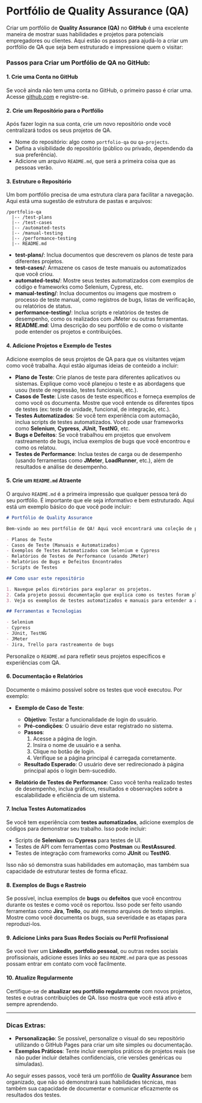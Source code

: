 # Portfólio de Quality Assurance (QA)

Criar um portfólio de **Quality Assurance (QA)** no **GitHub** é uma excelente maneira de mostrar suas habilidades e projetos para potenciais empregadores ou clientes. Aqui estão os passos para ajudá-lo a criar um portfólio de QA que seja bem estruturado e impressione quem o visitar:

### Passos para Criar um Portfólio de QA no GitHub:

#### 1. **Crie uma Conta no GitHub**
   Se você ainda não tem uma conta no GitHub, o primeiro passo é criar uma. Acesse [github.com](https://github.com) e registre-se.

#### 2. **Crie um Repositório para o Portfólio**
   Após fazer login na sua conta, crie um novo repositório onde você centralizará todos os seus projetos de QA.
   - Nome do repositório: algo como `portfolio-qa` ou `qa-projects`.
   - Defina a visibilidade do repositório (público ou privado, dependendo da sua preferência).
   - Adicione um arquivo `README.md`, que será a primeira coisa que as pessoas verão.

#### 3. **Estruture o Repositório**
   Um bom portfólio precisa de uma estrutura clara para facilitar a navegação. Aqui está uma sugestão de estrutura de pastas e arquivos:

   ```
   /portfolio-qa
     |-- /test-plans
     |-- /test-cases
     |-- /automated-tests
     |-- /manual-testing
     |-- /performance-testing
     |-- README.md
   ```

   - **test-plans/**: Inclua documentos que descrevem os planos de teste para diferentes projetos.
   - **test-cases/**: Armazene os casos de teste manuais ou automatizados que você criou.
   - **automated-tests/**: Mostre seus testes automatizados com exemplos de código e frameworks como Selenium, Cypress, etc.
   - **manual-testing/**: Inclua documentos ou imagens que mostrem o processo de teste manual, como registros de bugs, listas de verificação, ou relatórios de status.
   - **performance-testing/**: Inclua scripts e relatórios de testes de desempenho, como os realizados com JMeter ou outras ferramentas.
   - **README.md**: Uma descrição do seu portfólio e de como o visitante pode entender os projetos e contribuições.

#### 4. **Adicione Projetos e Exemplo de Testes**
   Adicione exemplos de seus projetos de QA para que os visitantes vejam como você trabalha. Aqui estão algumas ideias de conteúdo a incluir:

   - **Plano de Teste**: Crie planos de teste para diferentes aplicativos ou sistemas. Explique como você planejou o teste e as abordagens que usou (teste de regressão, testes funcionais, etc.).
   - **Casos de Teste**: Liste casos de teste específicos e forneça exemplos de como você os documenta. Mostre que você entende os diferentes tipos de testes (ex: teste de unidade, funcional, de integração, etc.).
   - **Testes Automatizados**: Se você tem experiência com automação, inclua scripts de testes automatizados. Você pode usar frameworks como **Selenium**, **Cypress**, **JUnit**, **TestNG**, etc.
   - **Bugs e Defeitos**: Se você trabalhou em projetos que envolvem rastreamento de bugs, inclua exemplos de bugs que você encontrou e como os relatou.
   - **Testes de Performance**: Inclua testes de carga ou de desempenho (usando ferramentas como **JMeter**, **LoadRunner**, etc.), além de resultados e análise de desempenho.

#### 5. **Crie um `README.md` Atraente**
   O arquivo `README.md` é a primeira impressão que qualquer pessoa terá do seu portfólio. É importante que ele seja informativo e bem estruturado. Aqui está um exemplo básico do que você pode incluir:

   ```markdown
   # Portfólio de Quality Assurance

   Bem-vindo ao meu portfólio de QA! Aqui você encontrará uma coleção de projetos e exemplos que demonstram minhas habilidades em qualidade de software e testes. Neste repositório, você verá:

   - Planos de Teste
   - Casos de Teste (Manuais e Automatizados)
   - Exemplos de Testes Automatizados com Selenium e Cypress
   - Relatórios de Testes de Performance (usando JMeter)
   - Relatórios de Bugs e Defeitos Encontrados
   - Scripts de Testes

   ## Como usar este repositório

   1. Navegue pelos diretórios para explorar os projetos.
   2. Cada projeto possui documentação que explica como os testes foram planejados, executados e analisados.
   3. Veja os exemplos de testes automatizados e manuais para entender a abordagem que utilizo em diferentes cenários.

   ## Ferramentas e Tecnologias

   - Selenium
   - Cypress
   - JUnit, TestNG
   - JMeter
   - Jira, Trello para rastreamento de bugs
   ```

   Personalize o `README.md` para refletir seus projetos específicos e experiências com QA.

#### 6. **Documentação e Relatórios**
   Documente o máximo possível sobre os testes que você executou. Por exemplo:
   - **Exemplo de Caso de Teste**:
     - **Objetivo**: Testar a funcionalidade de login do usuário.
     - **Pré-condições**: O usuário deve estar registrado no sistema.
     - **Passos**:
       1. Acesse a página de login.
       2. Insira o nome de usuário e a senha.
       3. Clique no botão de login.
       4. Verifique se a página principal é carregada corretamente.
     - **Resultado Esperado**: O usuário deve ser redirecionado à página principal após o login bem-sucedido.
   
   - **Relatório de Testes de Performance**: Caso você tenha realizado testes de desempenho, inclua gráficos, resultados e observações sobre a escalabilidade e eficiência de um sistema.

#### 7. **Inclua Testes Automatizados**
   Se você tem experiência com **testes automatizados**, adicione exemplos de códigos para demonstrar seu trabalho. Isso pode incluir:
   - Scripts de **Selenium** ou **Cypress** para testes de UI.
   - Testes de API com ferramentas como **Postman** ou **RestAssured**.
   - Testes de integração com frameworks como **JUnit** ou **TestNG**.

   Isso não só demonstra suas habilidades em automação, mas também sua capacidade de estruturar testes de forma eficaz.

#### 8. **Exemplos de Bugs e Rastreio**
   Se possível, inclua exemplos de **bugs** ou **defeitos** que você encontrou durante os testes e como você os reportou. Isso pode ser feito usando ferramentas como **Jira**, **Trello**, ou até mesmo arquivos de texto simples. Mostre como você documenta os bugs, sua severidade e as etapas para reproduzi-los.

#### 9. **Adicione Links para Suas Redes Sociais ou Perfil Profissional**
   Se você tiver um **LinkedIn**, **portfolio pessoal**, ou outras redes sociais profissionais, adicione esses links ao seu `README.md` para que as pessoas possam entrar em contato com você facilmente.

#### 10. **Atualize Regularmente**
   Certifique-se de **atualizar seu portfólio regularmente** com novos projetos, testes e outras contribuições de QA. Isso mostra que você está ativo e sempre aprendendo.

---

### Dicas Extras:
- **Personalização**: Se possível, personalize o visual do seu repositório utilizando o GitHub Pages para criar um site simples ou documentação.
- **Exemplos Práticos**: Tente incluir exemplos práticos de projetos reais (se não puder incluir detalhes confidenciais, crie versões genéricas ou simuladas).

Ao seguir esses passos, você terá um portfólio de **Quality Assurance** bem organizado, que não só demonstrará suas habilidades técnicas, mas também sua capacidade de documentar e comunicar eficazmente os resultados dos testes.
